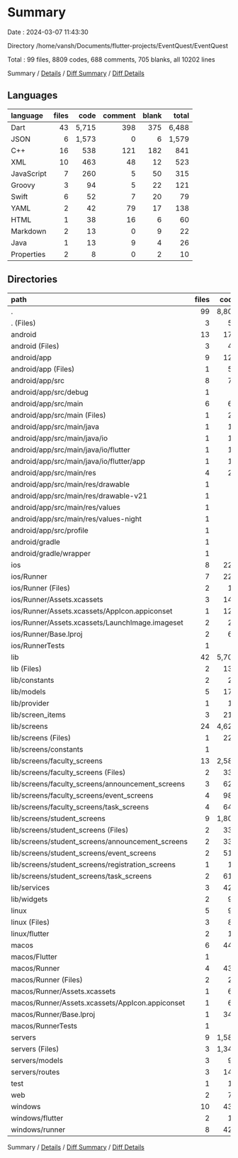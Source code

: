 # Summary

Date : 2024-03-07 11:43:30

Directory /home/vansh/Documents/flutter-projects/EventQuest/EventQuest

Total : 99 files,  8809 codes, 688 comments, 705 blanks, all 10202 lines

Summary / [Details](details.md) / [Diff Summary](diff.md) / [Diff Details](diff-details.md)

## Languages
| language | files | code | comment | blank | total |
| :--- | ---: | ---: | ---: | ---: | ---: |
| Dart | 43 | 5,715 | 398 | 375 | 6,488 |
| JSON | 6 | 1,573 | 0 | 6 | 1,579 |
| C++ | 16 | 538 | 121 | 182 | 841 |
| XML | 10 | 463 | 48 | 12 | 523 |
| JavaScript | 7 | 260 | 5 | 50 | 315 |
| Groovy | 3 | 94 | 5 | 22 | 121 |
| Swift | 6 | 52 | 7 | 20 | 79 |
| YAML | 2 | 42 | 79 | 17 | 138 |
| HTML | 1 | 38 | 16 | 6 | 60 |
| Markdown | 2 | 13 | 0 | 9 | 22 |
| Java | 1 | 13 | 9 | 4 | 26 |
| Properties | 2 | 8 | 0 | 2 | 10 |

## Directories
| path | files | code | comment | blank | total |
| :--- | ---: | ---: | ---: | ---: | ---: |
| . | 99 | 8,809 | 688 | 705 | 10,202 |
| . (Files) | 3 | 52 | 79 | 24 | 155 |
| android | 13 | 174 | 60 | 37 | 271 |
| android (Files) | 3 | 46 | 0 | 11 | 57 |
| android/app | 9 | 123 | 60 | 25 | 208 |
| android/app (Files) | 1 | 51 | 5 | 12 | 68 |
| android/app/src | 8 | 72 | 55 | 13 | 140 |
| android/app/src/debug | 1 | 3 | 4 | 1 | 8 |
| android/app/src/main | 6 | 66 | 47 | 11 | 124 |
| android/app/src/main (Files) | 1 | 27 | 6 | 1 | 34 |
| android/app/src/main/java | 1 | 13 | 9 | 4 | 26 |
| android/app/src/main/java/io | 1 | 13 | 9 | 4 | 26 |
| android/app/src/main/java/io/flutter | 1 | 13 | 9 | 4 | 26 |
| android/app/src/main/java/io/flutter/app | 1 | 13 | 9 | 4 | 26 |
| android/app/src/main/res | 4 | 26 | 32 | 6 | 64 |
| android/app/src/main/res/drawable | 1 | 4 | 7 | 2 | 13 |
| android/app/src/main/res/drawable-v21 | 1 | 4 | 7 | 2 | 13 |
| android/app/src/main/res/values | 1 | 9 | 9 | 1 | 19 |
| android/app/src/main/res/values-night | 1 | 9 | 9 | 1 | 19 |
| android/app/src/profile | 1 | 3 | 4 | 1 | 8 |
| android/gradle | 1 | 5 | 0 | 1 | 6 |
| android/gradle/wrapper | 1 | 5 | 0 | 1 | 6 |
| ios | 8 | 229 | 4 | 13 | 246 |
| ios/Runner | 7 | 222 | 2 | 9 | 233 |
| ios/Runner (Files) | 2 | 13 | 0 | 3 | 16 |
| ios/Runner/Assets.xcassets | 3 | 148 | 0 | 4 | 152 |
| ios/Runner/Assets.xcassets/AppIcon.appiconset | 1 | 122 | 0 | 1 | 123 |
| ios/Runner/Assets.xcassets/LaunchImage.imageset | 2 | 26 | 0 | 3 | 29 |
| ios/Runner/Base.lproj | 2 | 61 | 2 | 2 | 65 |
| ios/RunnerTests | 1 | 7 | 2 | 4 | 13 |
| lib | 42 | 5,701 | 388 | 368 | 6,457 |
| lib (Files) | 2 | 131 | 1 | 8 | 140 |
| lib/constants | 2 | 24 | 1 | 4 | 29 |
| lib/models | 5 | 173 | 2 | 32 | 207 |
| lib/provider | 1 | 15 | 0 | 4 | 19 |
| lib/screen_items | 3 | 213 | 2 | 26 | 241 |
| lib/screens | 24 | 4,623 | 371 | 242 | 5,236 |
| lib/screens (Files) | 1 | 227 | 15 | 7 | 249 |
| lib/screens/constants | 1 | 8 | 0 | 2 | 10 |
| lib/screens/faculty_screens | 13 | 2,585 | 178 | 140 | 2,903 |
| lib/screens/faculty_screens (Files) | 2 | 335 | 124 | 12 | 471 |
| lib/screens/faculty_screens/announcement_screens | 3 | 622 | 42 | 41 | 705 |
| lib/screens/faculty_screens/event_screens | 4 | 982 | 12 | 61 | 1,055 |
| lib/screens/faculty_screens/task_screens | 4 | 646 | 0 | 26 | 672 |
| lib/screens/student_screens | 9 | 1,803 | 178 | 93 | 2,074 |
| lib/screens/student_screens (Files) | 2 | 335 | 124 | 12 | 471 |
| lib/screens/student_screens/announcement_screens | 2 | 331 | 41 | 24 | 396 |
| lib/screens/student_screens/event_screens | 2 | 512 | 7 | 31 | 550 |
| lib/screens/student_screens/registration_screens | 1 | 14 | 0 | 3 | 17 |
| lib/screens/student_screens/task_screens | 2 | 611 | 6 | 23 | 640 |
| lib/services | 3 | 429 | 11 | 48 | 488 |
| lib/widgets | 2 | 93 | 0 | 4 | 97 |
| linux | 5 | 98 | 27 | 38 | 163 |
| linux (Files) | 3 | 86 | 18 | 27 | 131 |
| linux/flutter | 2 | 12 | 9 | 11 | 32 |
| macos | 6 | 444 | 5 | 16 | 465 |
| macos/Flutter | 1 | 6 | 3 | 4 | 13 |
| macos/Runner | 4 | 431 | 0 | 8 | 439 |
| macos/Runner (Files) | 2 | 20 | 0 | 6 | 26 |
| macos/Runner/Assets.xcassets | 1 | 68 | 0 | 1 | 69 |
| macos/Runner/Assets.xcassets/AppIcon.appiconset | 1 | 68 | 0 | 1 | 69 |
| macos/Runner/Base.lproj | 1 | 343 | 0 | 1 | 344 |
| macos/RunnerTests | 1 | 7 | 2 | 4 | 13 |
| servers | 9 | 1,585 | 5 | 52 | 1,642 |
| servers (Files) | 3 | 1,348 | 1 | 11 | 1,360 |
| servers/models | 3 | 95 | 0 | 8 | 103 |
| servers/routes | 3 | 142 | 4 | 33 | 179 |
| test | 1 | 14 | 10 | 7 | 31 |
| web | 2 | 73 | 16 | 7 | 96 |
| windows | 10 | 439 | 94 | 143 | 676 |
| windows/flutter | 2 | 11 | 9 | 11 | 31 |
| windows/runner | 8 | 428 | 85 | 132 | 645 |

Summary / [Details](details.md) / [Diff Summary](diff.md) / [Diff Details](diff-details.md)